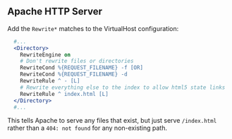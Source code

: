 ## Apache HTTP Server
Add the `Rewrite*` matches to the VirtualHost configuration:
```apache
  #...
  <Directory>
    RewriteEngine on
    # Don't rewrite files or directories
    RewriteCond %{REQUEST_FILENAME} -f [OR]
    RewriteCond %{REQUEST_FILENAME} -d
    RewriteRule ^ - [L]
    # Rewrite everything else to the index to allow html5 state links
    RewriteRule ^ index.html [L]
  </Directory>
  #...
```

This tells Apache to serve any files that exist, but just serve `/index.html` rather than a `404: not found` for any non-existing path.
